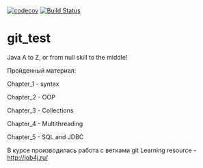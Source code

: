 [![codecov](https://codecov.io/gh/AntonVasilyuk/Aduma/branch/master/graph/badge.svg)](https://codecov.io/gh/AntonVasilyuk/Aduma)
[![Build Status](https://travis-ci.org/AntonVasilyuk/Aduma.svg?branch=master)](https://travis-ci.org/AntonVasilyuk/Aduma)
# git_test 

Java A to Z, or from null skill to the middle!

Пройденный материал:


Chapter_1 - syntax 

Chapter_2 - OOP
 
Chapter_3 - Collections

Chapter_4 - Multithreading

Chapter_5 - SQL and JDBC

В курсе производилась работа с ветками git 
Learning resource - http://job4j.ru/

